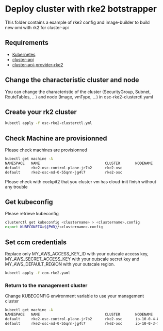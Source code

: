 # Deploy cluster with rke2 botstrapper
This folder contains a example of rke2 config and image-builder to build new omi with rk2 for cluster-api

## Requirements
 * [Kubernetes](https://www.packer.io/downloads)
 * [cluster-api](https://github.com/kubernetes-sigs/cluster-api)
 * [cluster-api-provider-rke2](https://github.com/rancher-sandbox/cluster-api-provider-rke2)

## Change the characteristic cluster and node

You can change the characteristic of the cluster (SecurityGroup, Subnet, RouteTables, .. ) and node (Image, vmType, ...) in osc-rke2-clusterctl.yaml

## Create your rk2 cluster
```bash
kubectl apply -f osc-rke2-clusterctl.yml
```

## Check Machine are provisionned

Please check machines are provisionned

```bash
kubectl get machine -A
NAMESPACE   NAME                              CLUSTER       NODENAME    PROVIDERID                               PHASE      AGE   VERSION
default     rke2-osc-control-plane-jr7b2      rke2-osc                  aws:///cloudgouv-eu-west-1a/i-e2dd281a   Provisionned    52m   v1.27.9
default     rke2-osc-md-0-55qrn-jg4l7         rke2-osc                  aws:///cloudgouv-eu-west-1a/i-e31f76d5   Provisionned    52m   v1.27.9+rke2r1
```

Please check with cockpit2 that you cluster vm has cloud-init finish without any trouble


## Get kubeconfig

Please retrieve kubeconfig
```bash
clusterctl get kubeconfig <clustername> > <clustername>.config
export KUBECONFIG=${PWD}/<clustername>.config
```

## Set ccm credentials

Replace only MY_AWS_ACCESS_KEY_ID with your outscale access key, MY_AWS_SECRET_ACCESS_KEY with your outscale secret key and MY_AWS_DEFAULT_REGION with your outscale region.

```bash
kubectl apply -f ccm-rke2.yaml
```

### Return to the management cluster
Change KUBECONFIG environment variable to use your management cluster

```bash
kubectl get machine -A
NAMESPACE   NAME                              CLUSTER       NODENAME    PROVIDERID                               PHASE      AGE   VERSION
default     rke2-osc-control-plane-jr7b2      rke2-osc      ip-10-0-4-8.cloudgouv-eu-west-1.compute.internal     aws:///cloudgouv-eu-west-1a/i-e2dd281a   Running    52m   v1.27.9
default     rke2-osc-md-0-55qrn-jg4l7         rke2-osc      ip-10-0-3-77.cloudgouv-eu-west-1.compute.internal    aws:///cloudgouv-eu-west-1a/i-e31f76d5   Running    52m   v1.27.9+rke2r1
```

